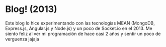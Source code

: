 # Blog! (2013)

Este blog lo hice experimentando con las tecnologías MEAN (MongoDB, Express.js, Angular.js y Node.js) y un poco de Socket.io en el 2013. Me siento feliz al ver mi programación de hace casi 2 años y sentir un poco de verguenza jajaja
